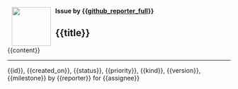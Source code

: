 <a href="https://github.com/{{github_reporter}}"><img src="https://avatars.githubusercontent.com/{{github_reporter}}" align="left" width="88" height="88" hspace="10"></img></a> **Issue by [{{github_reporter_full}}](https://github.com/{{github_reporter}})**

## {{title}}

{{content}}

----

{{id}}, {{created_on}}, {{status}}, {{priority}}, {{kind}}, {{version}}, {{milestone}} by {{reporter}} for {{assignee}}



